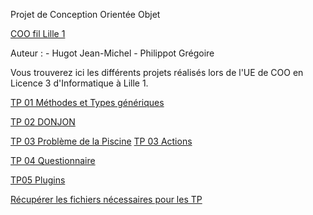 Projet de Conception Orientée Objet

[COO fil Lille 1](http://portail.fil.univ-lille1.fr/portail/index.php?dipl=L&sem=S5&ue=COO&label=Pr%C3%A9sentation)

Auteur :
	- Hugot Jean-Michel
	- Philippot Grégoire

Vous trouverez ici les différents projets réalisés lors de l'UE de COO en Licence 3 d'Informatique à Lille 1.



[TP 01 Méthodes et Types génériques](http://www.fil.univ-lille1.fr/%7Eroutier/enseignement/licence/coo/tdtp/tp-generiques.pdf) 

[TP 02 DONJON](http://www.fil.univ-lille1.fr/%7Eroutier/enseignement/licence/coo/tdtp/dungeon.pdf)

[TP 03 Problème de la Piscine](http://www.fil.univ-lille1.fr/%7Eroutier/enseignement/licence/coo/tdtp/piscine.pdf)
[TP 03 Actions](http://www.fil.univ-lille1.fr/%7Eroutier/enseignement/licence/coo/tdtp/actions.pdf)

[TP 04 Questionnaire](http://www.fil.univ-lille1.fr/%7Eroutier/enseignement/licence/coo/tdtp/questionnaire.pdf)

[TP05 Plugins](http://www.fil.univ-lille1.fr/%7Eroutier/enseignement/licence/coo/tdtp/plugins.pdf)

[Récupérer les fichiers nécessaires pour les TP](http://www.fil.univ-lille1.fr/portail/index.php?dipl=L&sem=S5&ue=COO&label=Semainier)
